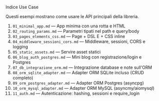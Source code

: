 Indice Use Case

Questi esempi mostrano come usare le API principali della libreria.

1) `01_minimal_app.md` — App minima con una rotta e HTML
2) `02_routing_params.md` — Parametri tipati nel path e query/body
3) `03_pages_elements_css.md` — Page + DSL E + CSS inline
4) `04_middleware_sessioni_cors.md` — Middleware, sessioni, CORS e logging
5) `05_static_assets.md` — Servire asset statici
6) `06_blog_auth_postgres.md` — Mini blog con registrazione/login e Postgres
7) `07_db_integrazione_orm.md` — Integrazione database e note sull'ORM
8) `08_orm_sqlite_adapter.md` — Adapter ORM SQLite incluso (CRUD completo)
9) `09_orm_postgres_adapter.md` — Adapter ORM Postgres (asyncpg)
10) `10_orm_mysql_adapter.md` — Adapter ORM MySQL (asyncmy/aiomysql)
11) `11_auth.md` — Autenticazione: hashing, sessioni e require_login
